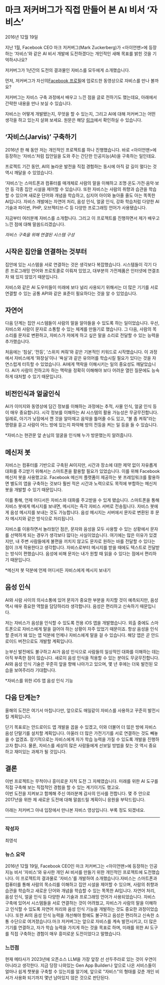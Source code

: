 # 마크 저커버그가 직접 만들어 본 AI 비서 ‘자비스’

2016년 12월 19일

지난 1월, Facebook CEO 마크 저커버그(Mark Zuckerberg)가 <아이언맨>에 등장하는 ‘자비스’와 같은 AI 비서 개발에 도전하겠다는 개인적인 새해 목표를 밝힌 것을 기억하시나요?  

저커버그가 1년간의 도전의 결과물인 자비스를 모두에게 소개했습니다.  

먼저, 저커버그가 자신의[Facebook 프로필](https://www.facebook.com/zuck)에 업로드한 동영상으로 자비스를 만나 볼까요?  

 

저커버그는 자비스 구축 과정에서 배우고 느낀 점을 글로 전하기도 했는데요, 아래에서 간략한 내용을 만나 보실 수 있습니다.  

자비스는 어떻게 개발됐는지, 무엇을 할 수 있는지, 그리고 AI에 대해 저커버그는 어떤 생각을 하고 있는지 살펴 보세요. 원문은 해당 [링크](https://www.facebook.com/notes/mark-zuckerberg/building-jarvis/10154361492931634)에서 확인하실 수 있습니다.  

## **‘자비스(Jarvis)’ 구축하기**

2016년 한 해 동안 저는 개인적인 프로젝트를 하나 진행했습니다. 바로 <아이언맨>에 등장하는 ‘자비스’처럼 집안일을 도와 주는 간단한 인공지능(AI)을 구축하는 일인데요.  

프로젝트 기간 동안, AI의 놀라운 발전을 직접 경험하는 동시에 아직 갈 길이 멀다는 것 역시 깨달을 수 있었습니다.  

‘자비스’는 스마트폰과 컴퓨터를 매개체로 사람의 말을 이해하고 조명∙온도∙가전∙음악∙보안 등 각종 집안 시설을 제어할 수 있습니다. 또한 자비스는 사람의 취향과 습관을 학습할 수 있으며 새로운 단어와 개념을 학습하고, 심지어 아이와 놀아줄 줄도 아는 똑똑한 AI입니다. 자비스 개발에는 자연어 처리, 음성 인식, 얼굴 인식, 강화 학습처럼 다양한 AI 기술과 파이썬, PHP, 오브젝티브-C 등 다양한 프로그래밍 언어가 사용됐습니다.  

지금부터 여러분께 자비스를 소개합니다. 그리고 이 프로젝트를 진행하면서 제가 배우고 느낀 점에 대해 말씀드리겠습니다.  


*자비스 구축을 위해 연결된 시스템 구성*

## **시작은 집안을 연결하는 것부터**

집안에 있는 시스템을 서로 연결하는 것은 생각보다 복잡했습니다. 시스템들이 각기 다른 프로그래밍 언어와 프로토콜로 이뤄져 있었고, 대부분의 가전제품은 인터넷에 연결조차 돼 있지 않았기 때문입니다.  

자비스와 같은 AI 도우미들이 미래에 보다 널리 사용되기 위해서는 더 많은 기기를 서로 연결할 수 있는 공통 API와 같은 표준이 필요하다는 것을 알 수 있었습니다.  


## **자연어**

다음 단계는 집안 시스템들이 사람의 말을 알아들을 수 있도록 하는 일이었습니다. 우선, 자비스와 사람이 문자로 소통할 수 있는 체계를 만들기로 했습니다. 그 다음, 사람의 목소리를 문자로 변환하고, 자비스가 저에게 하고 싶은 말을 소리로 전달할 수 있는 능력을 추가했습니다.  

처음에는 ‘침실’, ‘전등’, ‘스위치 켜줘’와 같은 기본적인 키워드로 시작했습니다. 이 과정에서 자비스에게 ‘화장실’이나 ‘욕실’과 같은 유의어를 학습시킬 필요가 있다는 것을 자연스럽게 터득할 수 있었습니다. AI에게 맥락을 이해시키는 일의 중요성도 깨달았습니다. AI가 사람이 전하고자 하는 맥락을 정확히 이해해야 보다 어려운 열린 질문에도 능숙하게 대처할 수 있기 때문입니다.  


## **비전인식과 얼굴인식**

AI가 이미지와 동영상에 담긴 정보를 이해하는 과정에는 추적, 사물 인식, 얼굴 인식 등이 매우 중요합니다. 시각 정보를 이해하는 AI 시스템의 활용 가능성은 무궁무진합니다. 일례로, 아기가 낮잠에서 깬 것을 알아채고 음악을 틀어줄 수도 있고, “불 좀 켜줘”라는 명령을 듣고 사람이 어느 방에 있는지 파악해 방의 전등을 켜는 일 등을 들 수 있습니다.



*자비스는 현관문 앞 손님의 얼굴을 인식해 누가 방문했는지 알려줍니다.  


## **메신저 봇**

자비스는 컴퓨터를 기반으로 구축된 AI이지만, 시간과 장소에 대한 제약 없이 자유롭게 대화를 주고받기 위해서는 스마트폰을 활용할 필요가 있었습니다. 이를 위해 Facebook 메신저 봇을 사용했고요. Facebook 메신저 플랫폼이 제공하는 봇 프레임워크를 활용하면 별도의 앱을 구축하는 것보다 훨씬 적은 시간과 노력으로도 목적에 부합하는 메신저 봇을 개발할 수 있기 때문입니다.  

이를 통해, 언제 어디서든 자비스와 대화를 주고받을 수 있게 됐습니다. 스마트폰을 통해 자비스 봇에게 메시지를 보내면, 메시지는 즉각 자비스 서버로 전송됩니다. 자비스 봇에게 음성 메시지를 보내는 것도 가능합니다. 음성 메시지는 서버에서 문자로 변환된 후 문자 메시지와 같은 방식으로 처리됩니다.  

자비스를 이용하면서 놀라웠던 점은, 문자와 음성을 모두 사용할 수 있는 상황에서 문자를 선택하게 되는 경우가 생각보다 많다는 사실이었습니다. 여기에는 많은 이유가 있겠지만, 내 주변 사람들에게 불편을 끼치지 않고도 문자로 원하는 바를 전달할 수 있다는 점이 크게 작용한다고 생각합니다. 자비스로부터 메시지를 받을 때에도 텍스트로 전달받는 방식이 편했습니다. 음성에 비해 문자는 내가 원할 때 읽을 수 있다는 점에서 편리하기 때문입니다.  

*메신저 봇 덕분에 언제 어디서든 자비스에게 메시지 보내기  


## **음성 인식**

AI와 사람 사이의 의사소통에 있어 문자가 중요한 부분을 차지할 것이 예측되지만, 음성 역시 매우 중요한 역할을 담당하리라 생각합니다. 음성은 편리하고 신속하기 때문입니다.  

저는 자비스가 음성을 인식할 수 있도록 전용 iOS 앱을 개발했습니다. 외출 중에도 스마트폰으로 자비스에게 말을 걸어야 하는 상황이 자주 있었기 때문이죠. 항상 음성을 인식할 준비가 돼 있는 앱 덕분에 언제나 자비스에게 말을 걸 수 있습니다. 해당 앱은 곧 안드로이드 버전으로도 개발할 계획입니다.  

눈부신 발전에도 불구하고 AI가 음성 인식으로 사람들의 일상적인 대화를 이해하는 데는 아직 부족한 점이 많습니다. 새로이 음성 인식을 적용할 수 있는 분야도 무궁무진합니다. AI와 음성 인식 기술은 꾸준히 앞을 향해 나아가고 있으며, 몇 년 후에는 더욱 발전된 모습을 보여주리라 기대합니다.  


*자비스를 위한 iOS 앱 음성 인식 기능

## **다음 단계는?**

올해의 도전은 여기서 마칩니다만, 앞으로도 매일같이 자비스를 사용하고 꾸준히 발전시킬 계획입니다.  

단기 목표로는 안드로이드 앱 개발을 꼽을 수 있겠고, 이와 더불어 더 많은 방에 자비스 음성 단말기를 설치할 계획입니다. 아울러 더 많은 가전기기를 서로 연결하는 것도 빼놓을 수 없겠죠. 장기적으로는 자비스에게 자가 학습 능력을 가질 수 있도록 개발을 진행하고자 합니다. 물론, 자비스를 세상의 많은 사람들에게 선보일 방법을 찾는 것 역시 중요하고 재미있는 과제가 될 것입니다.  

## **결론**

이번 프로젝트는 무척이나 흥미로운 지적 도전 그 자체였습니다. 미래를 위한 AI 도구를 직접 구축해 보는 직접적인 경험을 할 수 있는 계기이기도 했고요.  
이번 도전을 지켜보고 함께해 주신 여러분께 감사의 인사를 전합니다. 몇 주 안으로 2017년을 위한 제 새로운 도전에 대해 말씀드릴 계획이니 응원을 부탁드립니다.  
 

아래는 저커버그 아내 입장에서 만나본 자비스 영상입니다. 부록 정도 되겠네요.

---

### 작성자 
최영석  

### 뉴스 요약
2016년 12월 19일, Facebook CEO인 마크 저커버그는 <아이언맨>에 등장하는 인공지능 비서 '자비스'와 유사한 개인 AI 비서를 만들기 위한 개인적인 프로젝트에 도전했습니다. 이 프로젝트의 결과물로 '자비스'를 개발하여 소개했습니다.자비스는 스마트폰과 컴퓨터를 통해 사람의 목소리를 이해하고 집안 시설을 제어할 수 있으며, 사람의 취향과 습관을 학습하고 새로운 단어와 개념을 학습할 수 있는 똑똑한 AI입니다. 자연어 처리, 음성 인식, 얼굴 인식 등 다양한 AI 기술과 프로그래밍 언어가 사용되었습니다. 자비스 구축에 있어서 시스템들을 서로 연결하는 것이 어려웠고, 자비스가 사람의 말을 이해하고 인식할 수 있도록 자연어 처리와 음성 인식 기능을 개발하는 것도 중요한 과정이었습니다. 또한 AI의 음성 인식 능력을 개선해야 함에도 불구하고 음성은 편리하고 신속한 소통 수단으로 여겨졌습니다.마크 저커버그는 앞으로 자비스를 계속 발전시키고, 더 많은 기기를 연결하고, 자가 학습 능력을 가지게 하는 것을 목표로 하며, 미래를 위한 AI 도구를 직접 구축하는 경험이 매우 흥미로운 도전이었다고 말했습니다.  

### 느낀점
현재 메타사가 2023년에 오픈소스 LLM을 가장 앞장 선 선두주라로 있는 것이 우연이 아니라고 생각한다. 지금 당장 나와있는 Gen App Builder나 앞으로 나온 서비스들이 얼마나 쉽게 챗봇을 구축할 수 있는지를 알기에, 앞으로 "자비스"의 형태를 갖춘 개인 비서가 사용화 되기까지 몇년 남아있지 않은 것으로 판단된다.   

